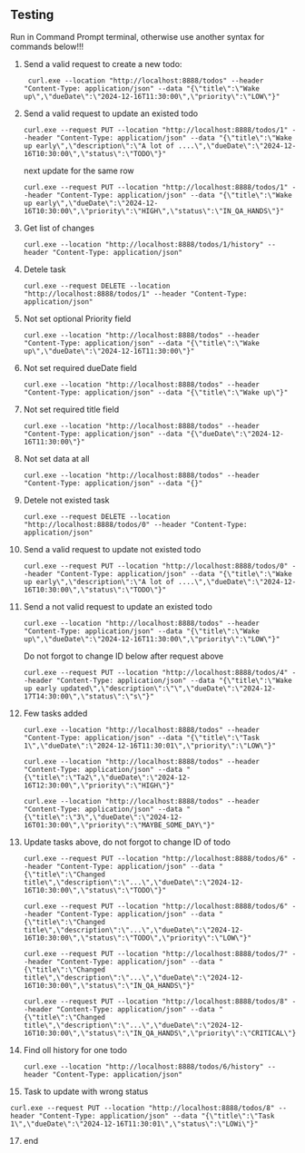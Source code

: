 
## Testing
Run in Command Prompt terminal, otherwise use another syntax for commands below!!!
1. Send a valid request to create a new todo:
   ```shell
    curl.exe --location "http://localhost:8888/todos" --header "Content-Type: application/json" --data "{\"title\":\"Wake up\",\"dueDate\":\"2024-12-16T11:30:00\",\"priority\":\"LOW\"}"
    ```
2. Send a valid request to update an existed todo
      ```shell
    curl.exe --request PUT --location "http://localhost:8888/todos/1" --header "Content-Type: application/json" --data "{\"title\":\"Wake up early\",\"description\":\"A lot of ....\",\"dueDate\":\"2024-12-16T10:30:00\",\"status\":\"TODO\"}"
   ```
   next update for the same row
      ```shell
    curl.exe --request PUT --location "http://localhost:8888/todos/1" --header "Content-Type: application/json" --data "{\"title\":\"Wake up early\",\"dueDate\":\"2024-12-16T10:30:00\",\"priority\":\"HIGH\",\"status\":\"IN_QA_HANDS\"}"
    ```
3. Get list of changes
    ```shell
    curl.exe --location "http://localhost:8888/todos/1/history" --header "Content-Type: application/json"
    ```
4. Detele task
    ```shell
    curl.exe --request DELETE --location "http://localhost:8888/todos/1" --header "Content-Type: application/json"
    ```
5. Not set optional Priority field 
    ```shell
    curl.exe --location "http://localhost:8888/todos" --header "Content-Type: application/json" --data "{\"title\":\"Wake up\",\"dueDate\":\"2024-12-16T11:30:00\"}"
    ```
6. Not set required dueDate field
    ```shell
    curl.exe --location "http://localhost:8888/todos" --header "Content-Type: application/json" --data "{\"title\":\"Wake up\"}"
7. Not set required title field
    ```shell
    curl.exe --location "http://localhost:8888/todos" --header "Content-Type: application/json" --data "{\"dueDate\":\"2024-12-16T11:30:00\"}"
8. Not set data at all
    ```shell
    curl.exe --location "http://localhost:8888/todos" --header "Content-Type: application/json" --data "{}"
9. Detele not existed task
    ```shell
    curl.exe --request DELETE --location "http://localhost:8888/todos/0" --header "Content-Type: application/json"
    ```
10. Send a valid request to update not existed todo
      ```shell
    curl.exe --request PUT --location "http://localhost:8888/todos/0" --header "Content-Type: application/json" --data "{\"title\":\"Wake up early\",\"description\":\"A lot of ....\",\"dueDate\":\"2024-12-16T10:30:00\",\"status\":\"TODO\"}"
11. Send a not valid request to update an existed todo
      ```shell
    curl.exe --location "http://localhost:8888/todos" --header "Content-Type: application/json" --data "{\"title\":\"Wake up\",\"dueDate\":\"2024-12-16T11:30:00\",\"priority\":\"LOW\"}"
    ```
    Do not forgot to change ID below after request above
    ```shell
    curl.exe --request PUT --location "http://localhost:8888/todos/4" --header "Content-Type: application/json" --data "{\"title\":\"Wake up early updated\",\"description\":\"\",\"dueDate\":\"2024-12-17T14:30:00\",\"status\":\"s\"}"
12. Few tasks added
       ```shell
    curl.exe --location "http://localhost:8888/todos" --header "Content-Type: application/json" --data "{\"title\":\"Task 1\",\"dueDate\":\"2024-12-16T11:30:01\",\"priority\":\"LOW\"}"
    ```
       ```shell
    curl.exe --location "http://localhost:8888/todos" --header "Content-Type: application/json" --data "{\"title\":\"Ta2\",\"dueDate\":\"2024-12-16T12:30:00\",\"priority\":\"HIGH\"}"
    ```
       ```shell
    curl.exe --location "http://localhost:8888/todos" --header "Content-Type: application/json" --data "{\"title\":\"3\",\"dueDate\":\"2024-12-16T01:30:00\",\"priority\":\"MAYBE_SOME_DAY\"}"
    ```
13. Update tasks above, do not forgot to change ID of todo
    ```shell
    curl.exe --request PUT --location "http://localhost:8888/todos/6" --header "Content-Type: application/json" --data "{\"title\":\"Changed title\",\"description\":\"...\",\"dueDate\":\"2024-12-16T10:30:00\",\"status\":\"TODO\"}"
    ```
    ```shell
    curl.exe --request PUT --location "http://localhost:8888/todos/6" --header "Content-Type: application/json" --data "{\"title\":\"Changed title\",\"description\":\"...\",\"dueDate\":\"2024-12-16T10:30:00\",\"status\":\"TODO\",\"priority\":\"LOW\"}"
    ```
       ```shell
    curl.exe --request PUT --location "http://localhost:8888/todos/7" --header "Content-Type: application/json" --data "{\"title\":\"Changed title\",\"description\":\"...\",\"dueDate\":\"2024-12-16T10:30:00\",\"status\":\"IN_QA_HANDS\"}"
    ```
    ```shell
    curl.exe --request PUT --location "http://localhost:8888/todos/8" --header "Content-Type: application/json" --data "{\"title\":\"Changed title\",\"description\":\"...\",\"dueDate\":\"2024-12-16T10:30:00\",\"status\":\"IN_QA_HANDS\",\"priority\":\"CRITICAL\"}"
    ```
14. Find oll history for one todo
    ```shell
    curl.exe --location "http://localhost:8888/todos/6/history" --header "Content-Type: application/json"
    ```
16. Task to update with wrong status
   ```shell
   curl.exe --request PUT --location "http://localhost:8888/todos/8" --header "Content-Type: application/json" --data "{\"title\":\"Task 1\",\"dueDate\":\"2024-12-16T11:30:01\",\"status\":\"LOWi\"}"
   ```
17. end

